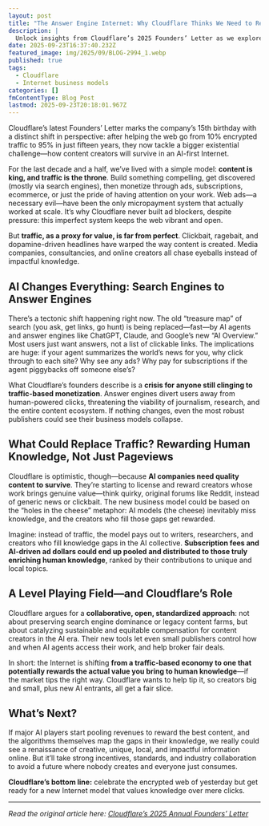 ```yaml
---
layout: post
title: "The Answer Engine Internet: Why Cloudflare Thinks We Need to Rethink “Traffic”"
description: |
  Unlock insights from Cloudflare’s 2025 Founders’ Letter as we explore the future of Internet business models, the shift from traffic-based monetization to AI-driven rewards, and how creators can thrive in the era of answer engines. Discover Cloudflare’s vision for sustainable, knowledge-focused online ecosystems in this expert breakdown.
date: 2025-09-23T16:37:40.232Z
featured_image: img/2025/09/BLOG-2994_1.webp
published: true
tags:
  - Cloudflare
  - Internet business models
categories: []
fmContentType: Blog Post
lastmod: 2025-09-23T20:18:01.967Z
---
```

Cloudflare’s latest Founders’ Letter marks the company’s 15th birthday with a distinct shift in perspective: after helping the web go from 10% encrypted traffic to 95% in just fifteen years, they now tackle a bigger existential challenge—how content creators will survive in an AI-first Internet.

For the last decade and a half, we’ve lived with a simple model: **content is king, and traffic is the throne**. Build something compelling, get discovered (mostly via search engines), then monetize through ads, subscriptions, ecommerce, or just the pride of having attention on your work. Web ads—a necessary evil—have been the only micropayment system that actually worked at scale. It’s why Cloudflare never built ad blockers, despite pressure: this imperfect system keeps the web vibrant and open.

But **traffic, as a proxy for value, is far from perfect**. Clickbait, ragebait, and dopamine-driven headlines have warped the way content is created. Media companies, consultancies, and online creators all chase eyeballs instead of impactful knowledge.

## AI Changes Everything: Search Engines to Answer Engines

There’s a tectonic shift happening right now. The old “treasure map” of search (you ask, get links, go hunt) is being replaced—fast—by AI agents and answer engines like ChatGPT, Claude, and Google’s new “AI Overview.” Most users just want answers, not a list of clickable links. The implications are huge: if your agent summarizes the world’s news for you, why click through to each site? Why see any ads? Why pay for subscriptions if the agent piggybacks off someone else’s?

What Cloudflare’s founders describe is a **crisis for anyone still clinging to traffic-based monetization**. Answer engines divert users away from human-powered clicks, threatening the viability of journalism, research, and the entire content ecosystem. If nothing changes, even the most robust publishers could see their business models collapse.

## What Could Replace Traffic? Rewarding Human Knowledge, Not Just Pageviews

Cloudflare is optimistic, though—because **AI companies need quality content to survive**. They’re starting to license and reward creators whose work brings genuine value—think quirky, original forums like Reddit, instead of generic news or clickbait. The new business model could be based on the “holes in the cheese” metaphor: AI models (the cheese) inevitably miss knowledge, and the creators who fill those gaps get rewarded.

Imagine: instead of traffic, the model pays out to writers, researchers, and creators who fill knowledge gaps in the AI collective. **Subscription fees and AI-driven ad dollars could end up pooled and distributed to those truly enriching human knowledge**, ranked by their contributions to unique and local topics.

## A Level Playing Field—and Cloudflare’s Role

Cloudflare argues for a **collaborative, open, standardized approach**: not about preserving search engine dominance or legacy content farms, but about catalyzing sustainable and equitable compensation for content creators in the AI era. Their new tools let even small publishers control how and when AI agents access their work, and help broker fair deals.

In short: the Internet is shifting **from a traffic-based economy to one that potentially rewards the actual value you bring to human knowledge**—if the market tips the right way. Cloudflare wants to help tip it, so creators big and small, plus new AI entrants, all get a fair slice.

## What’s Next?

If major AI players start pooling revenues to reward the best content, and the algorithms themselves map the gaps in their knowledge, we really could see a renaissance of creative, unique, local, and impactful information online. But it’ll take strong incentives, standards, and industry collaboration to avoid a future where nobody creates and everyone just consumes.

**Cloudflare’s bottom line:** celebrate the encrypted web of yesterday but get ready for a new Internet model that values knowledge over mere clicks.

---

*Read the original article here: [Cloudflare’s 2025 Annual Founders’ Letter](https://blog.cloudflare.com/cloudflare-2025-annual-founders-letter/?utm_source=tldrnewsletter/)*
